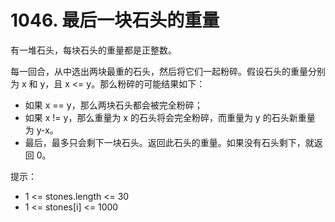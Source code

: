 # 1046. 最后一块石头的重量
有一堆石头，每块石头的重量都是正整数。

每一回合，从中选出两块最重的石头，然后将它们一起粉碎。假设石头的重量分别为 x 和 y，且 x <= y。那么粉碎的可能结果如下：

- 如果 x == y，那么两块石头都会被完全粉碎；
- 如果 x != y，那么重量为 x 的石头将会完全粉碎，而重量为 y 的石头新重量为 y-x。
- 最后，最多只会剩下一块石头。返回此石头的重量。如果没有石头剩下，就返回 0。


提示：

* 1 <= stones.length <= 30
* 1 <= stones[i] <= 1000
